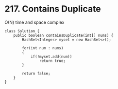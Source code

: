 # 217. Contains Duplicate

O(N) time and space complex

```
class Solution {
    public boolean containsDuplicate(int[] nums) {
        HashSet<Integer> myset = new HashSet<>();
        
        for(int num : nums)
        {
            if(!myset.add(num))
                return true;
        }
        
        return false;
    }
}
```

